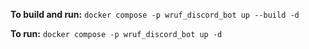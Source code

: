 **To build and run:** `docker compose -p wruf_discord_bot up --build -d`

**To run:** `docker compose -p wruf_discord_bot up -d`

